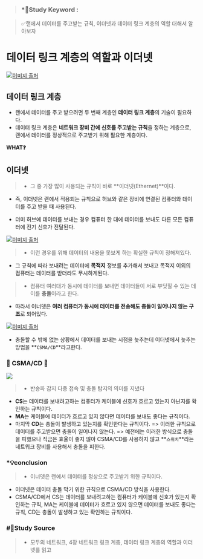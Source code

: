 > ### \*🔐Study Keyword :

> ✅랜에서 데이터를 주고받는 규칙, 이더넷과 데이터 링크 계층의 역할 대해서 알아보자

# 데이터 링크 계층의 역할과 이더넷

![](https://images.velog.io/images/minj9_6/post/b3a6e6f7-1fa9-41fd-803d-13f34783c58a/image.png)[이미지 출처](https://itchallenger.tistory.com/m/217)

## 데이터 링크 계층

- 랜에서 데이터를 주고 받으려면 두 번째 계층인 **데이터 링크 계층**의 기술이 필요하다.
- 데이터 링크 계층은 **네트워크 장비 간에 신호를 주고받는 규칙**을 정하는 계층으로, 랜에서 데이터를 정상적으로 주고받기 위해 필요한 계층이다.

**WHAT❓**

## 이더넷

> - 그 중 가장 많이 사용되는 규칙이 바로 **이더넷(Ethernet)**이다.

- 즉, 이더넷은 랜에서 적용되는 규칙으로 허브와 같은 장비에 연결된 컴퓨터와 데이터를 주고 받을 때 사용된다.

- 더미 허브에 데이터를 보내는 경우 컴퓨터 한 대에 데이터를 보내도 다른 모든 컴퓨터에 전기 신호가 전달된다.

![](https://images.velog.io/images/minj9_6/post/3cfb5ff5-c1a2-4459-8ad9-1822b2ae7275/image.png)[이미지 출처](https://itchallenger.tistory.com/m/217)

> - 이런 경우를 위해 데이터의 내용을 못보게 하는 확실한 규칙이 정해져있다.

- 그 규칙에 따라 보내려는 데이터에 **목적지** 정보를 추가해서 보내고 목적지 이외의 컴퓨터는 데이터를 받더라도 무시하게된다.

> - 컴퓨터 여러대가 동시에 데이터를 보내면 데이터들이 서로 부딪힐 수 있는 데이를 **충돌**이라고 한다.

- 따라서 이너뎃은 **여러 컴퓨터가 동시에 데이터를 전송해도 충돌이 일어나지 않는 구조**로 되어있다.

![](https://images.velog.io/images/minj9_6/post/bdc4e1bd-1c1b-463c-8c8f-ab0d9c9d3205/image.png)[이미지 출처](https://itchallenger.tistory.com/m/217)

- 충돌할 수 밖에 없는 상황에서 데이터를 보내는 시점을 늦추는데 이더넷에서 늦추는 방법을 **`CSMA/CD`**라고한다.

### 📀 CSMA/CD 📀

![](https://images.velog.io/images/minj9_6/post/6c043b1d-1c12-4b19-8fc4-ccf5555db11c/image.png)

> - 반송파 감지 다중 접속 및 충돌 탐지의 의미를 지녔다

- **CS**는 데이터를 보내려고하는 컴퓨터가 케이블에 신호가 흐르고 있는지 아닌지를 확인하는 규칙이다.
- **MA**는 케이블에 데이터가 흐르고 있지 않다면 데이터를 보내도 좋다는 규칙이다.
- 마지막 **CD**는 총돌이 발생하고 있는지를 확인한다는 규칙이다.
  => 이러한 규칙으로 데이터를 주고받으면 충돌이 일어나지 않는다.
  => 예전에는 이러한 방식으로 충돌을 피했으나 직금은 효율이 좋지 않아 CSMA/CD를 사용하지 않고 **`스위치`**라는 네트워크 장비를 사용해서 충돌을 피한다.

### \*💡conclusion

> - 이너뎃은 랜에서 데이터를 정상으로 주고받기 위한 규칙이다.

- 이더넷은 데이터 충돌 막기 위한 규칙으로 CSMA/CD 방식을 사용한다.
- CSMA/CD에서 CS는 데이터를 보내려고하는 컴퓨터가 케이블에 신호가 있는지 확인하는 규칙, MA는 케이블에 데이터가 흐르고 있지 않으면 데이터를 보내도 좋다는 규칙, CD는 총돌이 발생하고 있는 확인하는 규칙이다.

### #📑Study Source

> - 모두의 네트워크, 4장 네트워크 링크 계층, 데이터 링크 계층의 역할과 이더넷를 읽고

